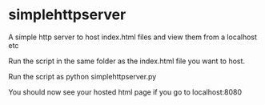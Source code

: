 # simplehttpserver
A simple http server to host index.html files and view them from a localhost etc

Run the script in the same folder as the index.html file you want to host.

Run the script as python simplehttpserver.py

You should now see your hosted html page if you go to localhost:8080
